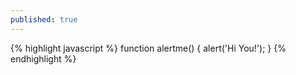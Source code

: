 ```yaml
---
published: true
---
```

{% highlight javascript %}
function alertme() {
	alert('Hi You!');
}
{% endhighlight %}
